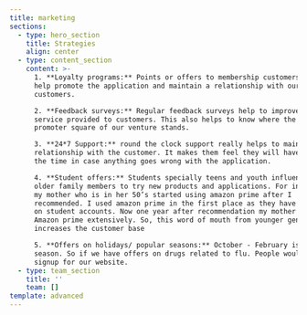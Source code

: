 ```yaml
---
title: marketing
sections:
  - type: hero_section
    title: Strategies
    align: center
  - type: content_section
    content: >-
      1. **Loyalty programs:** Points or offers to membership customers will
      help promote the application and maintain a relationship with our regular
      customers.

      2. **Feedback surveys:** Regular feedback surveys help to improve the
      service provided to customers. This also helps to know where the net
      promoter square of our venture stands.

      3. **24*7 Support:** round the clock support really helps to maintain the
      relationship with the customer. It makes them feel they will have help all
      the time in case anything goes wrong with the application.

      4. **Student offers:** Students specially teens and youth influence their
      older family members to try new products and applications. For instance,
      my mother who is in her 50’s started using amazon prime after I
      recommended. I used amazon prime in the first place as they have a 50% off
      on student accounts. Now one year after recommendation my mother uses
      Amazon prime extensively. So, this word of mouth from younger generation
      increases the customer base

      5. **Offers on holidays/ popular seasons:** October - February is Flu
      season. So if we have offers on drugs related to flu. People would like to
      signup for our website.
  - type: team_section
    title: ''
    team: []
template: advanced
---
```

